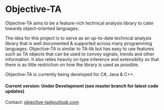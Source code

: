 # Objective-TA                                                                       
Objective-TA aims to be a feature-rich technical analysis library to cater towards object-oriented languages.

The idea for this project is to serve as an up-to-date technical analysis library that is well documented & supported across many programming languages. Objective-TA is similar to TA-lib but has easy to use features such as TA objects that can be used to convey signals, trends and other information. It also relies heavily on type inference and extensiblity so that there is as little restriction on how the library is used as possible.

Objective-TA is currently being developed for C#, Java & C++.

#### Current version: Under Development (see master branch for latest code updates)

Contact: objective-ta@outlook.com
